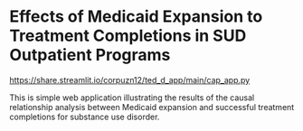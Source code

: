 # Effects of Medicaid Expansion to Treatment Completions in SUD Outpatient Programs
https://share.streamlit.io/corpuzn12/ted_d_app/main/cap_app.py

This is simple web application illustrating the results of the causal relationship analysis between Medicaid expansion and successful treatment completions for substance use disorder. 
